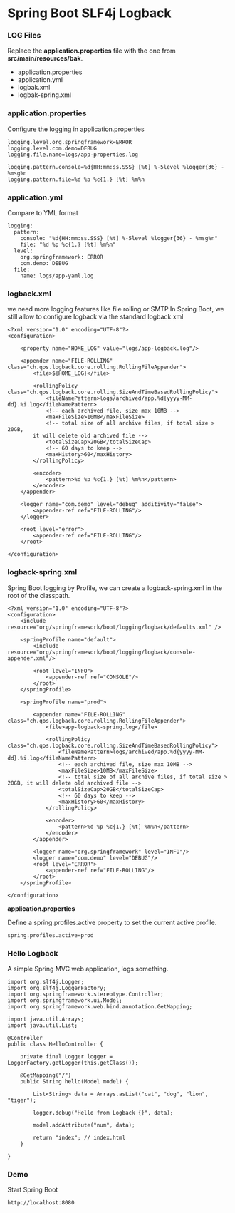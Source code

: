 # Spring Boot SLF4j Logback

### LOG Files
Replace the **application.properties** file with the one from **src/main/resources/bak**.
* application.properties
* application.yml
* logbak.xml
* logbak-spring.xml


### application.properties
Configure the logging in application.properties

```
logging.level.org.springframework=ERROR
logging.level.com.demo=DEBUG
logging.file.name=logs/app-properties.log

logging.pattern.console=%d{HH:mm:ss.SSS} [%t] %-5level %logger{36} - %msg%n
logging.pattern.file=%d %p %c{1.} [%t] %m%n
```

### application.yml
Compare to YML format

```
logging:
  pattern:
    console: "%d{HH:mm:ss.SSS} [%t] %-5level %logger{36} - %msg%n"
    file: "%d %p %c{1.} [%t] %m%n"
  level:
    org.springframework: ERROR
    com.demo: DEBUG
  file: 
    name: logs/app-yaml.log
```

### logback.xml
we need more logging features like file rolling or SMTP In Spring Boot, we still allow to configure logback via the standard logback.xml

```
<?xml version="1.0" encoding="UTF-8"?>
<configuration>

    <property name="HOME_LOG" value="logs/app-logback.log"/>

    <appender name="FILE-ROLLING" class="ch.qos.logback.core.rolling.RollingFileAppender">
        <file>${HOME_LOG}</file>

        <rollingPolicy class="ch.qos.logback.core.rolling.SizeAndTimeBasedRollingPolicy">
            <fileNamePattern>logs/archived/app.%d{yyyy-MM-dd}.%i.log</fileNamePattern>
            <!-- each archived file, size max 10MB -->
            <maxFileSize>10MB</maxFileSize>
            <!-- total size of all archive files, if total size > 20GB, 
        it will delete old archived file -->
            <totalSizeCap>20GB</totalSizeCap>
            <!-- 60 days to keep -->
            <maxHistory>60</maxHistory>
        </rollingPolicy>

        <encoder>
            <pattern>%d %p %c{1.} [%t] %m%n</pattern>
        </encoder>
    </appender>

    <logger name="com.demo" level="debug" additivity="false">
        <appender-ref ref="FILE-ROLLING"/>
    </logger>

    <root level="error">
        <appender-ref ref="FILE-ROLLING"/>
    </root>

</configuration>
```

### logback-spring.xml
Spring Boot logging by Profile, we can create a logback-spring.xml in the root of the classpath.

```
<?xml version="1.0" encoding="UTF-8"?>
<configuration>
    <include resource="org/springframework/boot/logging/logback/defaults.xml" />

    <springProfile name="default">
        <include resource="org/springframework/boot/logging/logback/console-appender.xml"/>

        <root level="INFO">
            <appender-ref ref="CONSOLE"/>
        </root>
    </springProfile>

    <springProfile name="prod">

        <appender name="FILE-ROLLING" class="ch.qos.logback.core.rolling.RollingFileAppender">
            <file>app-logback-spring.log</file>

            <rollingPolicy class="ch.qos.logback.core.rolling.SizeAndTimeBasedRollingPolicy">
                <fileNamePattern>logs/archived/app.%d{yyyy-MM-dd}.%i.log</fileNamePattern>
                <!-- each archived file, size max 10MB -->
                <maxFileSize>10MB</maxFileSize>
                <!-- total size of all archive files, if total size > 20GB, it will delete old archived file -->
                <totalSizeCap>20GB</totalSizeCap>
                <!-- 60 days to keep -->
                <maxHistory>60</maxHistory>
            </rollingPolicy>

            <encoder>
                <pattern>%d %p %c{1.} [%t] %m%n</pattern>
            </encoder>
        </appender>

        <logger name="org.springframework" level="INFO"/>
        <logger name="com.demo" level="DEBUG"/>
        <root level="ERROR">
            <appender-ref ref="FILE-ROLLING"/>
        </root>
    </springProfile>

</configuration>
```

**application.properties**

Define a spring.profiles.active property to set the current active profile.

```
spring.profiles.active=prod
```


### Hello Logback
A simple Spring MVC web application, logs something.

```
import org.slf4j.Logger;
import org.slf4j.LoggerFactory;
import org.springframework.stereotype.Controller;
import org.springframework.ui.Model;
import org.springframework.web.bind.annotation.GetMapping;

import java.util.Arrays;
import java.util.List;

@Controller
public class HelloController {

    private final Logger logger = LoggerFactory.getLogger(this.getClass());

    @GetMapping("/")
    public String hello(Model model) {

        List<String> data = Arrays.asList("cat", "dog", "lion", "tiger");

        logger.debug("Hello from Logback {}", data);

        model.addAttribute("num", data);

        return "index"; // index.html
    }

}
```

### Demo
Start Spring Boot

```
http://localhost:8080
```



